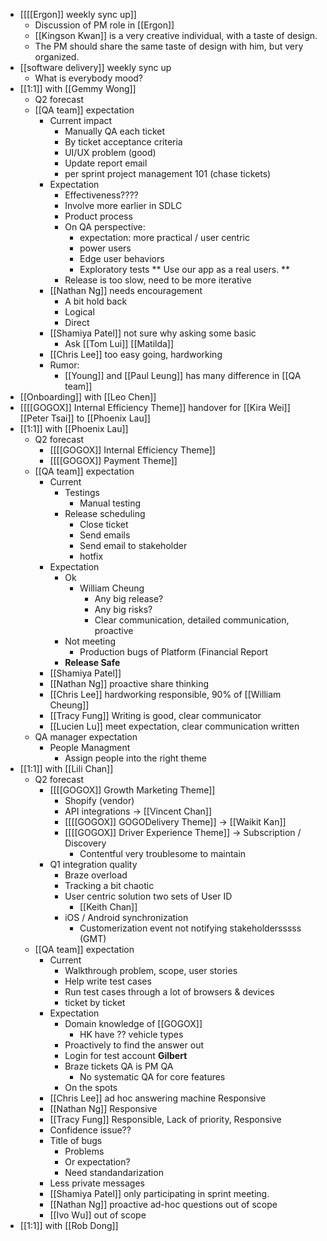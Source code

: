 - [[[[Ergon]] weekly sync up]]
    - Discussion of PM role in [[Ergon]]
    - [[Kingson Kwan]] is a very creative individual, with a taste of design.
    - The PM should share the same taste of design with him, but very organized.
- [[software delivery]] weekly sync up
    - What is everybody mood?
- [[1:1]] with [[Gemmy Wong]]
    - Q2 forecast
    - [[QA team]] expectation
        - Current impact
            - Manually QA each ticket
            - By ticket acceptance criteria
            - UI/UX problem (good)
            - Update report email
            - per sprint project management 101 (chase tickets)
        - Expectation
            - Effectiveness????
            - Involve more earlier in SDLC
            - Product process
            - On QA perspective: 
                - expectation: more practical / user centric
                - power users
                - Edge user behaviors
                - Exploratory tests ** Use our app as a real users. **
            - Release is too slow, need to be more iterative
        - [[Nathan Ng]] needs encouragement
            - A bit hold back
            - Logical
            - Direct
        - [[Shamiya Patel]] not sure why asking some basic
            - Ask [[Tom Lui]] [[Matilda]]
        - [[Chris Lee]] too easy going, hardworking
        - Rumor:
            - [[Young]] and [[Paul Leung]] has many difference in [[QA team]]
- [[Onboarding]] with [[Leo Chen]]
- [[[[GOGOX]] Internal Efficiency Theme]] handover for [[Kira Wei]] [[Peter Tsai]] to [[Phoenix Lau]]
- [[1:1]] with [[Phoenix Lau]]
    - Q2 forecast
        - [[[[GOGOX]] Internal Efficiency Theme]]
        - [[[[GOGOX]] Payment Theme]]
    - [[QA team]] expectation
        - Current
            - Testings
                - Manual testing 
            - Release scheduling
                - Close ticket
                - Send emails
                - Send email to stakeholder
                - hotfix
        - Expectation
            - Ok
                - William Cheung
                    - Any big release?
                    - Any big risks?
                    - Clear communication, detailed communication, proactive
            - Not meeting
                - Production bugs of Platform (Financial Report
            - **Release Safe**
        - [[Shamiya Patel]]
        - [[Nathan Ng]] proactive share thinking
        - [[Chris Lee]] hardworking responsible, 90% of [[William Cheung]]
        - [[Tracy Fung]] Writing is good, clear communicator
        - [[Lucien Lu]] meet expectation, clear communication written
    - QA manager expectation
        - People Managment
            - Assign people into the right theme
- [[1:1]] with [[Lili Chan]]
    - Q2 forecast
        - [[[[GOGOX]] Growth Marketing Theme]]
            - Shopify (vendor)
            - API integrations -> [[Vincent Chan]]
            - [[[[GOGOX]] GOGODelivery Theme]] -> [[Waikit Kan]]
            - [[[[GOGOX]] Driver Experience Theme]] -> Subscription / Discovery
                - Contentful very troublesome to maintain
        - Q1 integration quality
            - Braze overload
            - Tracking a bit chaotic
            - User centric solution two sets of User ID
                - [[Keith Chan]]
            - iOS / Android synchronization
                - Customerization event not notifying stakeholdersssss (GMT)
    - [[QA team]] expectation
        - Current
            - Walkthrough problem, scope, user stories
            - Help write test cases
            - Run test cases through a lot of browsers & devices
            - ticket by ticket
        - Expectation
            - Domain knowledge of [[GOGOX]]
                - HK have ?? vehicle types
            - Proactively to find the answer out 
            - Login for test account **Gilbert**
            - Braze tickets QA is PM QA
                - No systematic QA for core features
            - On the spots 
        - [[Chris Lee]] ad hoc answering machine Responsive
        - [[Nathan Ng]] Responsive
        - [[Tracy Fung]] Responsible, Lack of priority, Responsive
        - Confidence issue??
        - Title of bugs
            - Problems
            - Or expectation?
            - Need standandarization
        - Less private messages
        - [[Shamiya Patel]] only participating in sprint meeting.
        - [[Nathan Ng]] proactive ad-hoc questions out of scope
        - [[Ivo Wu]] out of scope
- [[1:1]] with [[Rob Dong]]
